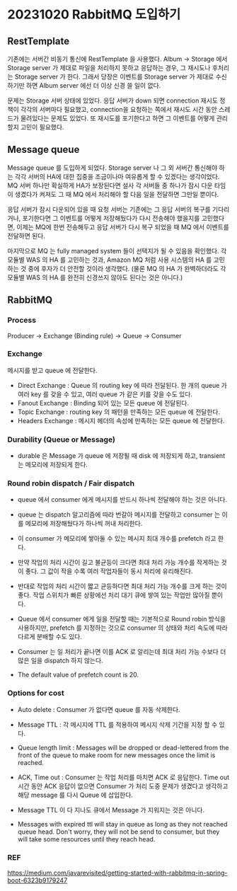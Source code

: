 # 20231020 RabbitMQ 도입하기

## RestTemplate
기존에는 서버간 비동기 통신에 RestTemplate 을 사용했다.
Album -> Storage 에서 Storage server 가 제대로 파일을 처리하지 못하고 응답하는 경우, 그 재시도나 후처리는 Storage server 가 한다.
그래서 당장은 이벤트를 Storage server 가 제대로 수신하기만 하면 Album server 에선 더 이상 신경 쓸 일이 없다.

문제는 Storage 서버 상태에 있었다.
응답 서버가 down 되면 connection 재시도 정책이 각각의 서버마다 필요했고, connection을 요청하는 쪽에서 재시도 시간 동안 스레드가 물려있다는 문제도 있었다.
또 재시도를 포기한다고 하면 그 이벤트를 어떻게 관리할지 고민이 필요했다.

## Message queue
Message queue 를 도입하게 되었다. Storage server 나 그 외 서버간 통신해야 하는 각각 서버의 HA에 대한 집중을 조금이나마 여유롭게 할 수 있겠다는 생각이었다.
MQ 서버 하나만 확실하게 HA가 보장된다면 설사 각 서버들 중 하나가 잠시 다운 타임이 생겼다가 켜져도 그 때 MQ 에서 처리해야 할 다음 일을 전달하면 그만일 뿐이다.

응답 서버가 잠시 다운되어 있을 때 요청 서버는 기존에는 그 응답 서버의 복구를 기다리거나, 포기한다면 그 이벤트를 어떻게 저장해뒀다가 다시 전송해야 했을지를 고민했다면,
이제는 MQ에 한번 전송해두고 응답 서버가 다시 복구 되었을 때 MQ 에서 이벤트를 전달하면 된다.

마지막으로 MQ 는 fully managed system 들이 선택지가 될 수 있음을 확인했다.
각 모듈별 WAS 의 HA 를 고민하는 것과, Amazon MQ 처럼 사용 시스템의 HA 를 고민하는 것 중에 후자가 더 안전할 것이라 생각했다.
(물론 MQ 의 HA 가 완벽하더라도 각 모듈별 WAS 의 HA 를 완전히 신경쓰지 않아도 된다는 것은 아니다.)

## RabbitMQ

### Process
Producer -> Exchange (Binding rule) -> Queue -> Consumer

### Exchange
메시지를 받고 queue 에 전달한다.
- Direct Exchange : Queue 의 routing key 에 따라 전달된다. 한 개의 queue 가 여러 key 를 갖을 수 있고, 여러 queue 가 같은 키를 갖을 수도 있다.
- Fanout Exchange : Binding 되어 있는 모든 queue 에 전달된다.
- Topic Exchange : routing key 의 패턴을 만족하는 모든 queue 에 전달한다.
- Headers Exchange : 메시지 헤더의 속성에 만족하는 모든 queue 에 전달한다.

### Durability (Queue or Message)
- durable 은 Message 가 queue 에 저장될 때 disk 에 저장되게 하고, transient 는 메모리에 저장되게 한다.

### Round robin dispatch / Fair dispatch
- queue 에서 consumer 에게 메시지를 반드시 하나씩 전달해야 하는 것은 아니다.
- queue 는 dispatch 알고리즘에 따라 번갈아 메시지를 전달하고 consumer 는 이를 메모리에 저장해뒀다가 하나씩 꺼내 처리한다.
- 이 consumer 가 메모리에 쌓아둘 수 있는 메시지 최대 개수를 prefetch 라고 한다.

- 만약 작업의 처리 시간이 길고 불균등이 크다면 최대 처리 가능 개수를 작게하는 것이 좋다. 그 값이 작을 수록 여러 작업자들이 동시 처리에 유리해진다.
- 반대로 작업의 처리 시간이 짧고 균등하다면 최대 처리 가능 개수를 크게 하는 것이 좋다. 작업 스위치가 빠른 상황에선 처리 대기 큐에 쌓여 있는 작업만 많아질 뿐이다.

- Queue 에서 consumer 에게 일을 전달할 때는 기본적으로 Round robin 방식을 사용하지만, prefetch 를 지정하는 것으로 consumer 의 상태와 처리 속도에 따라 다르게 분배할 수도 있다.
- Consumer 는 일 처리가 끝나면 이를 ACK 로 알리는데 최대 처리 가능 수보다 더 많은 일을 dispatch 하지 않는다.

- The default value of prefetch count is 20.

### Options for cost
- Auto delete : Consumer 가 없다면 queue 를 자동 삭제한다.
- Message TTL : 각 메시지에 TTL 를 적용하여 메시지 삭제 기간을 지정 할 수 있다.
- Queue length limit : Messages will be dropped or dead-lettered from the front of the queue to make room for new messages once the limit is reached.
- ACK, Time out : Consumer 는 작업 처리를 마치면 ACK 로 응답한다. Time out 시간 동안 ACK 응답이 없으면 Consumer 가 처리 도중 문제가 생겼다고 생각하고 해당 message 를 다시 Queue 에 삽입한다.

- Message TTL 이 다 지나도 큐에서 Message 가 지워지는 것은 아니다.
- Messages with expired ttl will stay in queue as long as they not reached queue head. Don't worry, they will not be send to consumer, but they will take some resources until they reach head.

### REF
https://medium.com/javarevisited/getting-started-with-rabbitmq-in-spring-boot-6323b9179247
